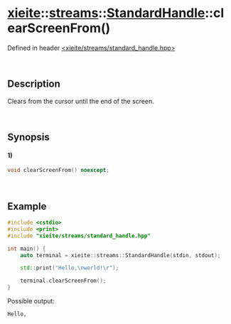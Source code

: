 # [xieite](../../../../../xieite.md)\:\:[streams](../../../../../streams.md)\:\:[StandardHandle](../../../standard_handle.md)\:\:clearScreenFrom\(\)
Defined in header [<xieite/streams/standard_handle.hpp>](../../../../../../include/xieite/streams/standard_handle.hpp)

&nbsp;

## Description
Clears from the cursor until the end of the screen.

&nbsp;

## Synopsis
#### 1)
```cpp
void clearScreenFrom() noexcept;
```

&nbsp;

## Example
```cpp
#include <cstdio>
#include <print>
#include "xieite/streams/standard_handle.hpp"

int main() {
    auto terminal = xieite::streams::StandardHandle(stdin, stdout);

    std::print("Hello,\nworld!\r");

    terminal.clearScreenFrom();
}
```
Possible output:
```
Hello,
      
```
